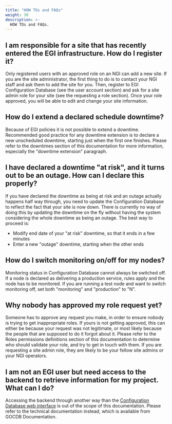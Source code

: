 ```yaml
---
title: "HOW TOs and FAQs"
weight: 30
description: >-
  HOW TOs and FAQs.
---
```


## I am responsible for a site that has recently entered the EGI infrastructure. How do I register it?

Only registered users with an approved role on an NGI can add a new site. If you
are the site administrator, the first thing to do is to contact your NGI staff
and ask them to add the site for you. Then, register to EGI Configuration
Database (see the user account section) and ask for a site admin role for your
site (see the requesting a role section). Once your role approved, you will be
able to edit and change your site information.

## How do I extend a declared schedule downtime?

Because of EGI policies it is not possible to extend a downtime. Recommended
good practice for any downtime extension is to declare a new unscheduled
downtime, starting just when the first one finishes. Please refer to the
downtimes section of this documentation for more information, especially the
"downtime extension" paragraph.

## I have declared a downtime "at risk", and it turns out to be an outage. How can I declare this properly?

If you have declared the downtime as being at risk and an outage actually
happens half way through, you need to update the Configuration Database to
reflect the fact that your site is now down. There is currently no way of doing
this by updating the downtime on the fly without having the system considering
the whole downtime as being an outage. The best way to proceed is:

- Modify end date of your "at risk" downtime, so that it ends in a few minutes
- Enter a new "outage" downtime, starting when the other ends

## How do I switch monitoring on/off for my nodes?

Monitoring status in Configuration Database cannot always be switched off. If a
node is declared as delivering a production service, rules apply and the node
has to be monitored. If you are running a test node and want to switch
monitoring off, set both "monitoring" and "production" to "N".

## Why nobody has approved my role request yet?

Someone has to approve any request you make, in order to ensure nobody is trying
to get inappropriate roles. If yours is not getting approved, this can either be
because your request was not legitimate, or most likely because the people that
are supposed to do it forgot about it. Please refer to the Roles permissions
definitions section of this documentation to determine who should validate your
role, and try to get in touch with them. If you are requesting a site admin
role, they are likely to be your fellow site admins or your NGI operators.

## I am not an EGI user but need access to the backend to retrieve information for my project. What can I do?

Accessing the backend through another way than the
[Configuration Database web interface](https://goc.egi.eu) is out of the scope
of this documentation. Please refer to the technical documentation instead,
which is available from GOCDB Documentation.
